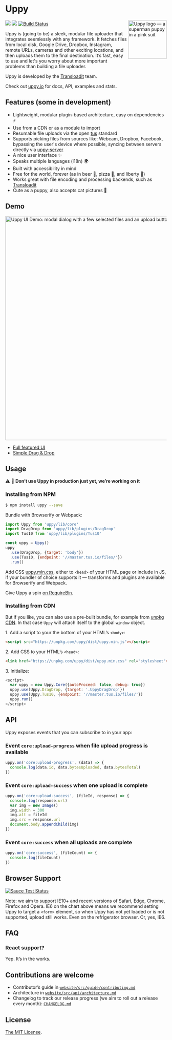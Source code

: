 # Uppy

<img src="http://uppy.io/images/logos/uppy-dog-full.svg" width="120" alt="Uppy logo — a superman puppy in a pink suit" align="right">

<a href="https://www.npmjs.com/package/uppy"><img src="https://img.shields.io/badge/stability-experimental-orange.svg?style=flat-square"></a>
<a href="https://www.npmjs.com/package/uppy"><img src="https://img.shields.io/npm/v/uppy.svg?style=flat-square"></a>
<a href="https://travis-ci.org/transloadit/uppy"><img src="https://img.shields.io/travis/transloadit/uppy/master.svg?style=flat-square" alt="Build Status"></a>

Uppy is (going to be) a sleek, modular file uploader that integrates seemlessly with any framework. It fetches files from local disk, Google Drive, Dropbox, Instagram, remote URLs, cameras and other exciting locations, and then uploads them to the final destination. It’s fast, easy to use and let's you worry about more important problems than building a file uploader.

Uppy is developed by the [Transloadit](https://transloadit.com) team.

Check out [uppy.io](http://uppy.io/) for docs, API, examples and stats.

## Features (some in development)

- Lightweight, modular plugin-based architecture, easy on dependencies :zap:
- Use from a CDN or as a module to import
- Resumable file uploads via the open [tus](http://tus.io/) standard
- Supports picking files from sources like: Webcam, Dropbox, Facebook, bypassing the user's device where possible, syncing between servers directly via [uppy-server](https://github.com/transloadit/uppy-server)
- A nice user interface :sparkles:
- Speaks multiple languages (i18n) :earth_africa:
- Built with accessibility in mind
- Free for the world, forever (as in beer 🍺, pizza 🍕, and liberty 🗽)
- Works great with file encoding and processing backends, such as [Transloadit](http://transloadit.com)
- Cute as a puppy, also accepts cat pictures :dog:

## Demo

<img width="700" alt="Uppy UI Demo: modal dialog with a few selected files and an upload button" src="https://github.com/transloadit/uppy/raw/master/uppy-screenshot.jpg">

- [Full featured UI](http://uppy.io/examples/dashboard)
- [Simple Drag & Drop](http://uppy.io/examples/dragdrop)

## Usage

:warning: :construction: **Don’t use Uppy in production just yet, we’re working on it**

### Installing from NPM

```sh
$ npm install uppy --save
```

Bundle with Browserify or Webpack:

```js
import Uppy from 'uppy/lib/core'
import DragDrop from 'uppy/lib/plugins/DragDrop'
import Tus10 from 'uppy/lib/plugins/Tus10'

const uppy = Uppy()
uppy
  .use(DragDrop, {target: 'body'})
  .use(Tus10, {endpoint: '//master.tus.io/files/'})
  .run()
```

Add CSS [uppy.min.css](https://unpkg.com/uppy/dist/uppy.min.css), either to `<head>` of your HTML page or include in JS, if your bundler of choice supports it — transforms and plugins are available for Browserify and Webpack.

Give Uppy a spin [on RequireBin](http://requirebin.com/?gist=54e076cccc929cc567cb0aba38815105).

### Installing from CDN

But if you like, you can also use a pre-built bundle, for example from [unpkg CDN](https://unpkg.com/uppy/). In that case `Uppy` will attach itself to the global `window` object.

1\. Add a script to your the bottom of your HTML’s `<body>`:

```html
<script src="https://unpkg.com/uppy/dist/uppy.min.js"></script>
```

2\. Add CSS to your HTML’s `<head>`:
```html
<link href="https://unpkg.com/uppy/dist/uppy.min.css" rel="stylesheet">
```

3\. Initialize:

```js
<script>
  var uppy = new Uppy.Core({autoProceed: false, debug: true})
  uppy.use(Uppy.DragDrop, {target: '.UppyDragDrop'})
  uppy.use(Uppy.Tus10, {endpoint: '//master.tus.io/files/'})
  uppy.run()
</script>
```

## API

Uppy exposes events that you can subscribe to in your app:

### Event `core:upload-progress` when file upload progress is available

```js
uppy.on('core:upload-progress', (data) => {
  console.log(data.id, data.bytesUploaded, data.bytesTotal)
})
```

### Event `core:upload-success` when one upload is complete

```js
uppy.on('core:upload-success', (fileId, response) => {
  console.log(response.url)
  var img = new Image()
  img.width = 300
  img.alt = fileId
  img.src = response.url
  document.body.appendChild(img)
})
```

### Event `core:success` when all uploads are complete

```js
uppy.on('core:success', (fileCount) => {
  console.log(fileCount)
})
```

## Browser Support

<a href="https://saucelabs.com/u/transloadit-uppy">
  <img src="https://saucelabs.com/browser-matrix/transloadit-uppy.svg" alt="Sauce Test Status"/>
</a>

Note: we aim to support IE10+ and recent versions of Safari, Edge, Chrome, Firefox and Opera. IE6 on the chart above means we recommend setting Uppy to target a `<form>` element, so when Uppy has not yet loaded or is not supported, upload still works. Even on the refrigerator browser. Or, yes, IE6.

## FAQ

### React support?

Yep. It’s in the works.

## Contributions are welcome

 - Contributor’s guide in [`website/src/guide/contributing.md`](website/src/guide/contributing.md)
 - Architecture in [`website/src/api/architecture.md`](website/src/api/architecture.md)
 - Changelog to track our release progress (we aim to roll out a release every month): [`CHANGELOG.md`](CHANGELOG.md)

## License

[The MIT License](LICENSE).
